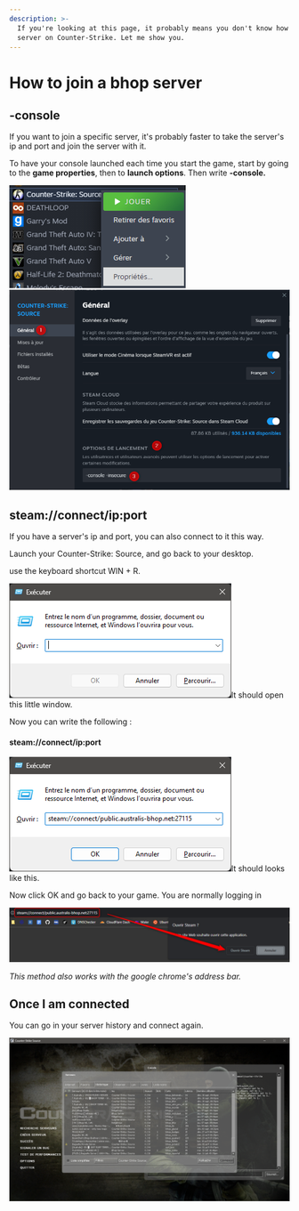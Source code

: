 ```yaml
---
description: >-
  If you're looking at this page, it probably means you don't know how to join a
  server on Counter-Strike. Let me show you.
---
```


# How to join a bhop server



## -console

If you want to join a specific server, it's probably faster to take the server's ip and port and join the server with it.

To have your console launched each time you start the game, start by going to the **game properties**, then to **launch options**. Then write **-console.**

![](../.gitbook/assets/image.png)![](<../.gitbook/assets/image (1).png>)



## steam://connect/ip:port

If you have a server's ip and port, you can also connect to it this way.

Launch your Counter-Strike: Source, and go back to your desktop.

use the keyboard shortcut WIN + R.

![](<../.gitbook/assets/image (2).png>)It should open this little window.

Now you can write the following :&#x20;

#### **steam://connect/ip:port**

![](<../.gitbook/assets/image (3).png>)It should looks like this.

Now click OK and go back to your game. You are normally logging in

<img src="../.gitbook/assets/image (4).png" alt="" data-size="original">&#x20;

_This method also works with the google chrome's address bar._



## Once I am connected

You can go in your server history and connect again.

![](<../.gitbook/assets/image (5).png>)

